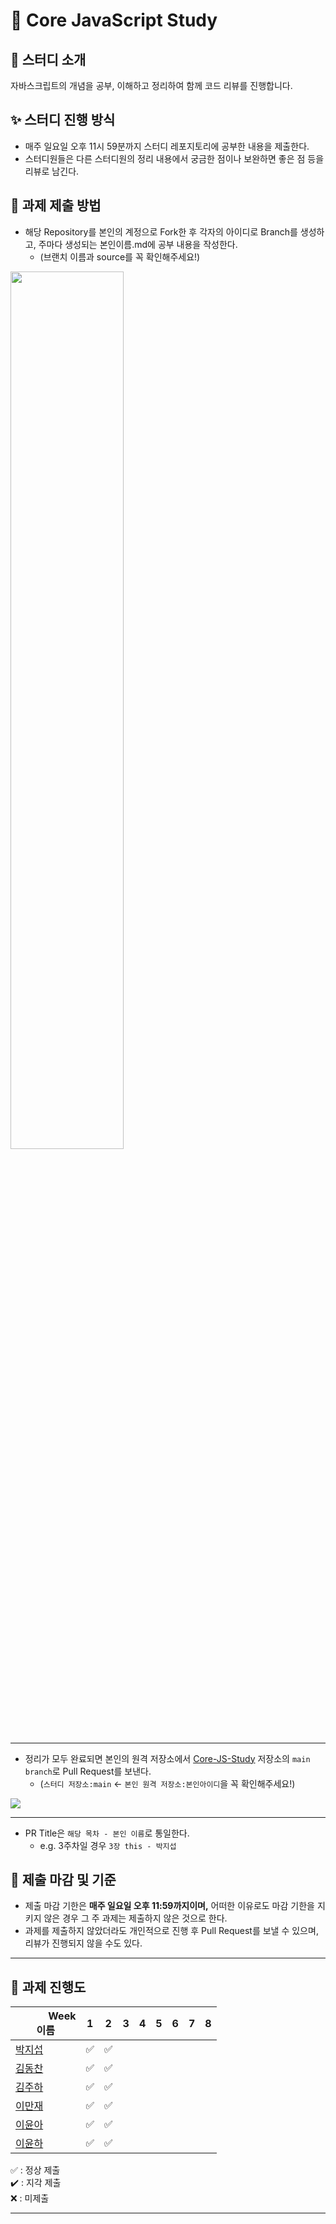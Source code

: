 # 🌟 Core JavaScript Study

## 💫 스터디 소개

자바스크립트의 개념을 공부, 이해하고 정리하여 함께 코드 리뷰를 진행합니다.

## ✨ 스터디 진행 방식

- 매주 일요일 오후 11시 59분까지 스터디 레포지토리에 공부한 내용을 제출한다.
- 스터디원들은 다른 스터디원의 정리 내용에서 궁금한 점이나 보완하면 좋은 점 등을 리뷰로 남긴다.

## 📮 과제 제출 방법

- 해당 Repository를 본인의 계정으로 Fork한 후 각자의 아이디로 Branch를 생성하고, 주마다 생성되는 본인이름.md에 공부 내용을 작성한다.
  - (브랜치 이름과 source를 꼭 확인해주세요!)

<img src="https://github.com/FE-Study-Journey/Core-JS-Study/assets/141125424/0426a700-ef3e-42e1-a8c8-a6bbf57653b2"  width=60% /> <hr/>

- 정리가 모두 완료되면 본인의 원격 저장소에서 [Core-JS-Study](https://github.com/FE-Study-Journey/Core-JS-Study) 저장소의 `main branch`로 Pull Request를 보낸다.
  - (`스터디 저장소:main` ← `본인 원격 저장소:본인아이디`을 꼭 확인해주세요!)

<img src="https://github.com/FE-Study-Journey/Core-JS-Study/assets/141125424/2acfc83c-3b58-4dfc-a316-ccb9a62e9fea" /> <hr/>

- PR Title은 `해당 목차 - 본인 이름`로 통일한다.
  - e.g. 3주차일 경우 `3장 this - 박지섭`

## 🚨 제출 마감 및 기준

- 제출 마감 기한은 **매주 일요일 오후 11:59까지이며,** 어떠한 이유로도 마감 기한을 지키지 않은 경우 그 주 과제는 제출하지 않은 것으로 한다.
- 과제를 제출하지 않았더라도 개인적으로 진행 후 Pull Request를 보낼 수 있으며, 리뷰가 진행되지 않을 수도 있다.

---

## 🚀 과제 진행도

|  　　  　Week<br>이름　                 | 1   | 2   | 3   | 4   | 5   | 6   | 7   | 8   |
| --------------------------------------- | --- | --- | --- | --- | --- | --- | --- | --- |
| [박지섭](https://github.com/HarrySeop)  | ✅ | ✅ |     |     |     |     |     |     |
| [김동찬](https://github.com/kdc9050)    | ✅ | ✅ |     |     |     |     |     |     |
| [김주하](https://github.com/laketree2)  | ✅ | ✅ |     |     |     |     |     |     |
| [이만재](https://github.com/leemanjae02)| ✅ | ✅ |     |     |     |     |     |     |
| [이윤아](https://github.com/Profitah)   | ✅ | ✅ |     |     |     |     |     |     |
| [이윤하](https://github.com/labyrinth30)| ✅ | ✅ |     |     |     |     |     |     |


✅ : 정상 제출 <br/>
✔️ : 지각 제출 <br/>
❌ : 미제출

---
